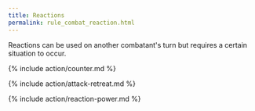 ```yaml
---
title: Reactions
permalink: rule_combat_reaction.html
---
```


Reactions can be used on another combatant's turn but requires a certain situation to occur.

{% include action/counter.md %}

{% include action/attack-retreat.md %}

{% include action/reaction-power.md %}